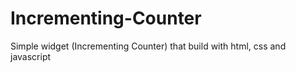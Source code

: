 # Incrementing-Counter

Simple widget (Incrementing Counter) that build with html, css and javascript
